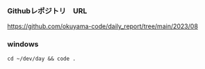 ### Githubレポジトリ　URL
https://github.com/okuyama-code/daily_report/tree/main/2023/08


### windows
```
cd ~/dev/day && code .
```

